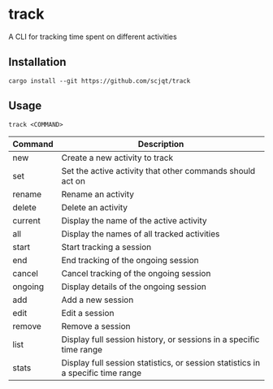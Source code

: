 # track

A CLI for tracking time spent on different activities

## Installation

`cargo install --git https://github.com/scjqt/track`

## Usage

`track <COMMAND>`

| Command | Description                                                                         |
| ------- | ----------------------------------------------------------------------------------- |
| new     | Create a new activity to track                                                      |
| set     | Set the active activity that other commands should act on                           |  
| rename  | Rename an activity                                                                  |  
| delete  | Delete an activity                                                                  |
| current | Display the name of the active activity                                             |
| all     | Display the names of all tracked activities                                         |
| start   | Start tracking a session                                                            |
| end     | End tracking of the ongoing session                                                 |
| cancel  | Cancel tracking of the ongoing session                                              |
| ongoing | Display details of the ongoing session                                              |
| add     | Add a new session                                                                   |
| edit    | Edit a session                                                                      |
| remove  | Remove a session                                                                    |
| list    | Display full session history, or sessions in a specific time range                  |
| stats   | Display full session statistics, or session statistics in a specific time range     |